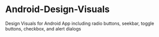 # Android-Design-Visuals
Design Visuals for Android App including radio buttons, seekbar, toggle buttons, checkbox, and alert dialogs
